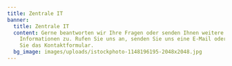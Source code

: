 ```yaml
---
title: Zentrale IT
banner:
  title: Zentrale IT
  content: Gerne beantworten wir Ihre Fragen oder senden Ihnen weitere
    Informationen zu. Rufen Sie uns an, senden Sie uns eine E-Mail oder nutzen
    Sie das Kontaktformular.
  bg_image: images/uploads/istockphoto-1148196195-2048x2048.jpg
---
```

